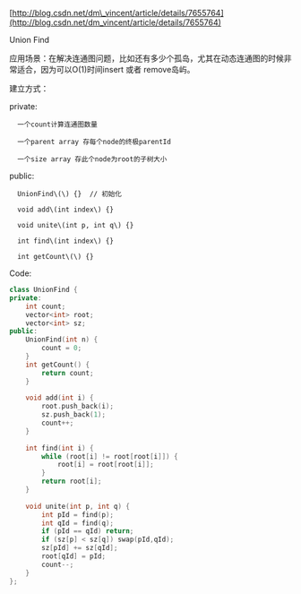 

[http://blog.csdn.net/dm\_vincent/article/details/7655764](http://blog.csdn.net/dm_vincent/article/details/7655764)

Union Find

应用场景：在解决连通图问题，比如还有多少个孤岛，尤其在动态连通图的时候非常适合，因为可以O\(1\)时间insert 或者 remove岛屿。



建立方式：

private:

      一个count计算连通图数量

      一个parent array 存每个node的终极parentId

      一个size array 存此个node为root的子树大小

public:

      UnionFind\(\) {}  // 初始化

      void add\(int index\) {}

      void unite\(int p, int q\) {}

      int find\(int index\) {}

      int getCount\(\) {}





Code:

```cpp
class UnionFind {
private:
    int count;
    vector<int> root;
    vector<int> sz;
public:
    UnionFind(int n) {
        count = 0;
    }
    int getCount() {
        return count;
    }
    
    void add(int i) {
        root.push_back(i);
        sz.push_back(1);
        count++;
    }
    
    int find(int i) {
        while (root[i] != root[root[i]]) {
            root[i] = root[root[i]];
        }
        return root[i];
    }
    
    void unite(int p, int q) {
        int pId = find(p);
        int qId = find(q);
        if (pId == qId) return;
        if (sz[p] < sz[q]) swap(pId,qId);
        sz[pId] += sz[qId];
        root[qId] = pId;
        count--;
    }
};
```



